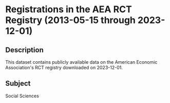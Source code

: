 # Registrations in the AEA RCT Registry (2013-05-15 through 2023-12-01)

## Description 
This dataset contains publicly available data on the American Economic Association's RCT registry downloaded on 2023-12-01.

## Subject
Social Sciences
